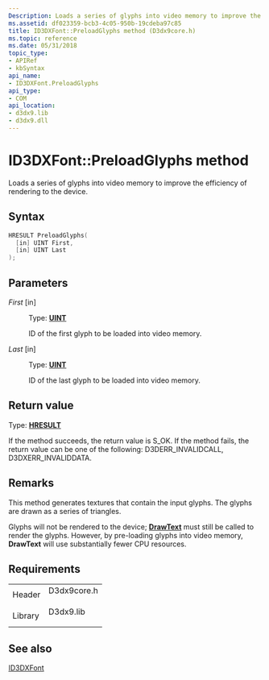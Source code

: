 ```yaml
---
Description: Loads a series of glyphs into video memory to improve the efficiency of rendering to the device.
ms.assetid: df023359-bcb3-4c05-950b-19cdeba97c85
title: ID3DXFont::PreloadGlyphs method (D3dx9core.h)
ms.topic: reference
ms.date: 05/31/2018
topic_type: 
- APIRef
- kbSyntax
api_name: 
- ID3DXFont.PreloadGlyphs
api_type: 
- COM
api_location: 
- d3dx9.lib
- d3dx9.dll
---
```


# ID3DXFont::PreloadGlyphs method

Loads a series of glyphs into video memory to improve the efficiency of rendering to the device.

## Syntax


```C++
HRESULT PreloadGlyphs(
  [in] UINT First,
  [in] UINT Last
);
```



## Parameters

<dl> <dt>

*First* \[in\]
</dt> <dd>

Type: **[**UINT**](https://msdn.microsoft.com/library/Aa383751(v=VS.85).aspx)**

ID of the first glyph to be loaded into video memory.

</dd> <dt>

*Last* \[in\]
</dt> <dd>

Type: **[**UINT**](https://msdn.microsoft.com/library/Aa383751(v=VS.85).aspx)**

ID of the last glyph to be loaded into video memory.

</dd> </dl>

## Return value

Type: **[**HRESULT**](https://msdn.microsoft.com/library/Bb401631(v=MSDN.10).aspx)**

If the method succeeds, the return value is S\_OK. If the method fails, the return value can be one of the following: D3DERR\_INVALIDCALL, D3DXERR\_INVALIDDATA.

## Remarks

This method generates textures that contain the input glyphs. The glyphs are drawn as a series of triangles.

Glyphs will not be rendered to the device; [**DrawText**](id3dxfont--drawtext.md) must still be called to render the glyphs. However, by pre-loading glyphs into video memory, **DrawText** will use substantially fewer CPU resources.

## Requirements



|                    |                                                                                        |
|--------------------|----------------------------------------------------------------------------------------|
| Header<br/>  | <dl> <dt>D3dx9core.h</dt> </dl> |
| Library<br/> | <dl> <dt>D3dx9.lib</dt> </dl>   |



## See also

<dl> <dt>

[ID3DXFont](id3dxfont.md)
</dt> </dl>

 

 




